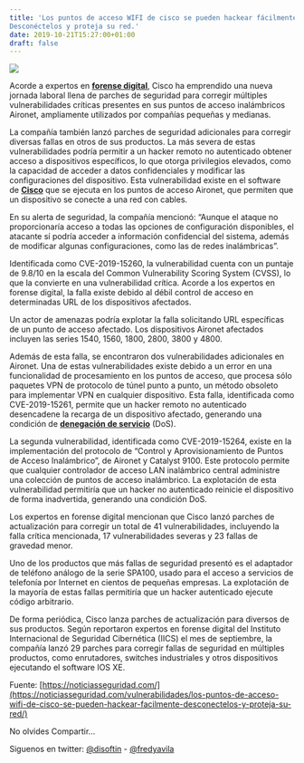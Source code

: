 ```yaml
---
title: 'Los puntos de acceso WIFI de cisco se pueden hackear fácilmente.
Desconéctelos y proteja su red.'
date: 2019-10-21T15:27:00+01:00
draft: false
---
```


[![](https://1.bp.blogspot.com/-0euhMKsmUcs/Xa3AStJjJCI/AAAAAAAALJo/KCUHn-WE2pMo1bbXG5IV-Jrw0BPXJaVBACLcBGAsYHQ/s400/computer-158719_960_720.png)](https://1.bp.blogspot.com/-0euhMKsmUcs/Xa3AStJjJCI/AAAAAAAALJo/KCUHn-WE2pMo1bbXG5IV-Jrw0BPXJaVBACLcBGAsYHQ/s1600/computer-158719_960_720.png)

  

Acorde a expertos en **[forense digital](https://www.iicybersecurity.com/curso-forense-digital.html)**, Cisco ha emprendido una nueva jornada laboral llena de parches de seguridad para corregir múltiples vulnerabilidades críticas presentes en sus puntos de acceso inalámbricos Aironet, ampliamente utilizados por compañías pequeñas y medianas.

La compañía también lanzó parches de seguridad adicionales para corregir diversas fallas en otros de sus productos. La más severa de estas vulnerabilidades podría permitir a un hacker remoto no autenticado obtener acceso a dispositivos específicos, lo que otorga privilegios elevados, como la capacidad de acceder a datos confidenciales y modificar las configuraciones del dispositivo. Esta vulnerabilidad existe en el software de **[Cisco](https://noticiasseguridad.com/vulnerabilidades/alerta-vulnerabilidad-critica-de-acceso-raiz-en-dispositivos-cisco-actualice-de-inmediato/)** que se ejecuta en los puntos de acceso Aironet, que permiten que un dispositivo se conecte a una red con cables.

En su alerta de seguridad, la compañía mencionó: “Aunque el ataque no proporcionaría acceso a todas las opciones de configuración disponibles, el atacante sí podría acceder a información confidencial del sistema, además de modificar algunas configuraciones, como las de redes inalámbricas”.

Identificada como CVE-2019-15260, la vulnerabilidad cuenta con un puntaje de 9.8/10 en la escala del Common Vulnerability Scoring System (CVSS), lo que la convierte en una vulnerabilidad crítica. Acorde a los expertos en forense digital, la falla existe debido al débil control de acceso en determinadas URL de los dispositivos afectados.

Un actor de amenazas podría explotar la falla solicitando URL específicas de un punto de acceso afectado. Los dispositivos Aironet afectados incluyen las series 1540, 1560, 1800, 2800, 3800 y 4800.

Además de esta falla, se encontraron dos vulnerabilidades adicionales en Aironet. Una de estas vulnerabilidades existe debido a un error en una funcionalidad de procesamiento en los puntos de acceso, que procesa sólo paquetes VPN de protocolo de túnel punto a punto, un método obsoleto para implementar VPN en cualquier dispositivo. Esta falla, identificada como CVE-2019-15261, permite que un hacker remoto no autenticado desencadene la recarga de un dispositivo afectado, generando una condición de **[denegación de servicio](https://noticiasseguridad.com/hacking-incidentes/337-abusadores-de-ninos-y-hackers-de-todo-el-mundo-arrestados-un-sitio-en-deep-web-eliminado-y-ninos-salvados/)** (DoS).

La segunda vulnerabilidad, identificada como CVE-2019-15264, existe en la implementación del protocolo de “Control y Aprovisionamiento de Puntos de Acceso Inalámbrico”, de Aironet y Catalyst 9100. Este protocolo permite que cualquier controlador de acceso LAN inalámbrico central administre una colección de puntos de acceso inalámbrico. La explotación de esta vulnerabilidad permitiría que un hacker no autenticado reinicie el dispositivo de forma inadvertida, generando una condición DoS.

Los expertos en forense digital mencionan que Cisco lanzó parches de actualización para corregir un total de 41 vulnerabilidades, incluyendo la falla crítica mencionada, 17 vulnerabilidades severas y 23 fallas de gravedad menor.

Uno de los productos que más fallas de seguridad presentó es el adaptador de teléfono análogo de la serie SPA100, usado para el acceso a servicios de telefonía por Internet en cientos de pequeñas empresas. La explotación de la mayoría de estas fallas permitiría que un hacker autenticado ejecute código arbitrario.

De forma periódica, Cisco lanza parches de actualización para diversos de sus productos. Según reportaron expertos en forense digital del Instituto Internacional de Seguridad Cibernética (IICS) el mes de septiembre, la compañía lanzó 29 parches para corregir fallas de seguridad en múltiples productos, como enrutadores, switches industriales y otros dispositivos ejecutando el software IOS XE.  
  
  
  

Fuente: [https://noticiasseguridad.com/](https://noticiasseguridad.com/vulnerabilidades/los-puntos-de-acceso-wifi-de-cisco-se-pueden-hackear-facilmente-desconectelos-y-proteja-su-red/)

No olvides Compartir... 

  

  

Siguenos en twitter: [@disoftin](http://twitter.com/disoftin) - [@fredyavila](http://twitter.com/fredyavila)